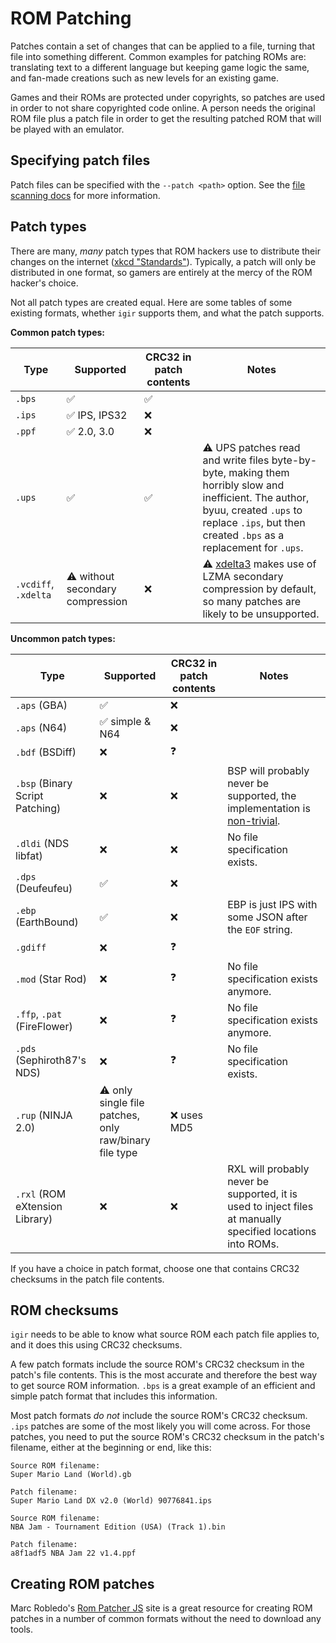 # ROM Patching

Patches contain a set of changes that can be applied to a file, turning that file into something different. Common examples for patching ROMs are: translating text to a different language but keeping game logic the same, and fan-made creations such as new levels for an existing game.

Games and their ROMs are protected under copyrights, so patches are used in order to not share copyrighted code online. A person needs the original ROM file plus a patch file in order to get the resulting patched ROM that will be played with an emulator.

## Specifying patch files

Patch files can be specified with the `--patch <path>` option. See the [file scanning docs](../input/file-scanning.md) for more information.

## Patch types

There are many, _many_ patch types that ROM hackers use to distribute their changes on the internet ([xkcd "Standards"](https://xkcd.com/927/)). Typically, a patch will only be distributed in one format, so gamers are entirely at the mercy of the ROM hacker's choice.

Not all patch types are created equal. Here are some tables of some existing formats, whether `igir` supports them, and what the patch supports.

**Common patch types:**

| Type                 | Supported                        | CRC32 in patch contents | Notes                                                                                                                                                                                                 |
|----------------------|----------------------------------|-------------------------|-------------------------------------------------------------------------------------------------------------------------------------------------------------------------------------------------------|
| `.bps`               | ✅                                | ✅                       |                                                                                                                                                                                                       |
| `.ips`               | ✅ IPS, IPS32                     | ❌                       |                                                                                                                                                                                                       |
| `.ppf`               | ✅ 2.0, 3.0                       | ❌                       |                                                                                                                                                                                                       |
| `.ups`               | ✅                                | ✅                       | ⚠️ UPS patches read and write files byte-by-byte, making them horribly slow and inefficient. The author, byuu, created `.ups` to replace `.ips`, but then created `.bps` as a replacement for `.ups`. |
| `.vcdiff`, `.xdelta` | ⚠️ without secondary compression | ❌                       | ⚠️ [xdelta3](https://github.com/jmacd/xdelta) makes use of LZMA secondary compression by default, so many patches are likely to be unsupported.                                                       |

**Uncommon patch types:**

| Type                            | Supported                                              | CRC32 in patch contents | Notes                                                                                                              |
|---------------------------------|--------------------------------------------------------|-------------------------|--------------------------------------------------------------------------------------------------------------------|
| `.aps` (GBA)                    | ✅                                                      | ❌                       |                                                                                                                    |
| `.aps` (N64)                    | ✅ simple & N64                                         | ❌                       |                                                                                                                    |
| `.bdf` (BSDiff)                 | ❌                                                      | ❓                       |                                                                                                                    |
| `.bsp` (Binary Script Patching) | ❌                                                      | ❌                       | BSP will probably never be supported, the implementation is [non-trivial](https://github.com/aaaaaa123456789/bsp). |
| `.dldi` (NDS libfat)            | ❌                                                      | ❌                       | No file specification exists.                                                                                      |
| `.dps` (Deufeufeu)              | ✅                                                      | ❌                       |                                                                                                                    |
| `.ebp` (EarthBound)             | ✅                                                      | ❌                       | EBP is just IPS with some JSON after the `EOF` string.                                                             |
| `.gdiff`                        | ❌                                                      | ❓                       |                                                                                                                    |
| `.mod` (Star Rod)               | ❌                                                      | ❓                       | No file specification exists anymore.                                                                              |
| `.ffp`, `.pat` (FireFlower)     | ❌                                                      | ❓                       | No file specification exists anymore.                                                                              |
| `.pds` (Sephiroth87's NDS)      | ❌                                                      | ❓                       | No file specification exists.                                                                                      |
| `.rup` (NINJA 2.0)              | ⚠️ only single file patches, only raw/binary file type | ❌ uses MD5              |                                                                                                                    |
| `.rxl` (ROM eXtension Library)  | ❌                                                      | ❌                       | RXL will probably never be supported, it is used to inject files at manually specified locations into ROMs.        |

If you have a choice in patch format, choose one that contains CRC32 checksums in the patch file contents.

## ROM checksums

`igir` needs to be able to know what source ROM each patch file applies to, and it does this using CRC32 checksums.

A few patch formats include the source ROM's CRC32 checksum in the patch's file contents. This is the most accurate and therefore the best way to get source ROM information. `.bps` is a great example of an efficient and simple patch format that includes this information.

Most patch formats _do not_ include the source ROM's CRC32 checksum. `.ips` patches are some of the most likely you will come across. For those patches, you need to put the source ROM's CRC32 checksum in the patch's filename, either at the beginning or end, like this:

```text
Source ROM filename:
Super Mario Land (World).gb

Patch filename:
Super Mario Land DX v2.0 (World) 90776841.ips
```

```text
Source ROM filename:
NBA Jam - Tournament Edition (USA) (Track 1).bin

Patch filename:
a8f1adf5 NBA Jam 22 v1.4.ppf
```

## Creating ROM patches

Marc Robledo's [Rom Patcher JS](https://www.marcrobledo.com/RomPatcher.js/) site is a great resource for creating ROM patches in a number of common formats without the need to download any tools.
